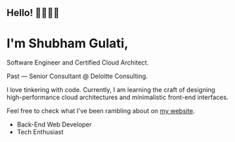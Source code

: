 ## Hello! 👋🏻👋🏻

# I'm Shubham Gulati,

Software Engineer and Certified Cloud Architect.

Past — Senior Consultant @ Deloitte Consulting.

I love tinkering with code. Currently, I am learning the craft of designing high-performance cloud architectures and minimalistic front-end interfaces.

Feel free to check what I've been rambling about on [my website](https://shubhamgulati.com).

- Back-End Web Developer
- Tech Enthusiast
